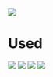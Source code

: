 <img src="https://capsule-render.vercel.app/api?type=waving&color=auto&height=200&section=header&text=게시판 CRUD Spring으로 구현해보기&fontSize=90" />


# Used
<img src="https://img.shields.io/badge/spring-6DB33F?style=flat-square&logo=Spring&logoColor=green"/> 
<img src="https://img.shields.io/badge/IntelliJ IDEA-000000?style=flat-square&logo=IntelliJ IDEA&logoColor=white"/>
<img src="https://img.shields.io/badge/MariaDB-003545?style=flat-square&logo=MariaDB&logoColor=brown"/>
<img src="https://img.shields.io/badge/Java-007396?style=flat-square&logo=Java&logoColor=red"/>

